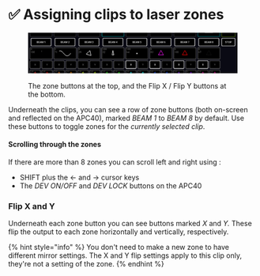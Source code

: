 # ✅ Assigning clips to laser zones

<figure><img src="../.gitbook/assets/clips-zones" alt=""><figcaption><p>The zone buttons at the top, and the Flip X / Flip Y buttons at the bottom.</p></figcaption></figure>

Underneath the clips, you can see a row of zone buttons (both on-screen and reflected on the APC40), marked _BEAM 1_ to _BEAM 8_ by default. Use these buttons to toggle zones for the _currently selected clip_.

#### Scrolling through the zones

If there are more than 8 zones you can scroll left and right using :

* SHIFT plus the <- and -> cursor keys
* The _DEV ON/OFF_ and _DEV LOCK_ buttons on the APC40

### Flip X and Y

Underneath each zone button you can see buttons marked _X_ and _Y._ These flip the output to each zone horizontally and vertically, respectively.

{% hint style="info" %}
You don't need to make a new zone to have different mirror settings. The X and Y flip settings apply to this clip only, they're not a setting of the zone.
{% endhint %}



